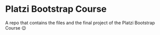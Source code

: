 # Platzi Bootstrap Course
A repo that contains the files and the final project of the Platzi Bootstrap Course 😉
